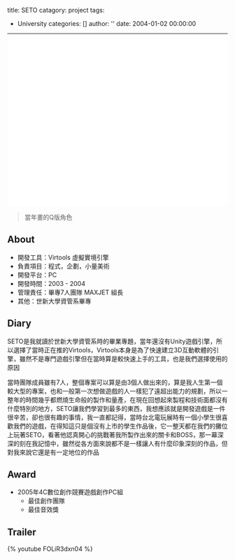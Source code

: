 title: SETO
catagory: project
tags:
  - University
categories: []
author: ''
date: 2004-01-02 00:00:00
---
![](/SETO_Avatr.png)
> 當年畫的Q版角色

## About
* 開發工具：Virtools 虛擬實境引擎
* 負責項目：程式，企劃，小量美術
* 開發平台：PC
* 開發時間：2003 - 2004
* 管理責任：畢專7人團隊 MAXJET 組長
* 其他：世新大學資管系畢專

## Diary
SETO是我就讀於世新大學資管系時的畢業專題，當年還沒有Unity遊戲引擎，所以選擇了當時正在推的Virtools，Virtools本身是為了快速建立3D互動軟體的引擎，雖然不是專門遊戲引擎但在當時算是較快速上手的工具，也是我們選擇使用的原因

當時團隊成員雖有7人，整個專案可以算是由3個人做出來的，算是我人生第一個較大型的專案，也和一般第一次想做遊戲的人一樣犯了遠超出能力的規劃，所以一整年的時間幾乎都燃燒生命般的製作和量產，在現在回想起來製程和技術面都沒有什麼特別的地方，SETO讓我們學習到最多的東西，我想應該就是開發遊戲是一件很辛苦，卻也很有趣的事情，我一直都記得，當時台北電玩展時有一個小學生很喜歡我們的遊戲，在得知這只是個沒有上市的學生作品後，它一整天都在我們的攤位上玩著SETO，看著他認真開心的挑戰著我所製作出來的關卡和BOSS，那一幕深深的刻在我記憶中，雖然從各方面來說都不是一樣讓人有什麼印象深刻的作品，但對我來說它還是有一定地位的作品

## Award
* 2005年4C數位創作競賽遊戲創作PC組  
	* 最佳創作團隊  
	* 最佳音效獎   

## Trailer  
{% youtube FOLiR3dxn04 %}